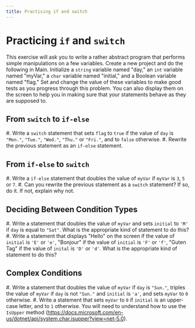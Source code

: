 ```yaml
---
title: Practising if and switch
---
```


# Practicing `if` and `switch`

This exercise will ask you to write a rather abstract program that performs simple manipulations on a few variables. Create a new project and do the following in Main. Initialize a `string` variable named "day," an `int` variable named "myVar," a `char` variable named "initial," and a Boolean variable named "flag."
Set and change the value of these variables to make good tests as you progress through this problem.
You can also display them on the screen to help you in making sure that your statements behave as they are supposed to.

## From `switch` to `if-else`

#. Write a `switch` statement that sets `flag` to `true` if the value of `day` is `"Mon."`, `"Tue."`, `"Wed."`, `"Thu."` or `"Fri."`, and to `false` otherwise. 
#. Rewrite the previous statement as an `if-else` statement.

## From `if-else` to `switch`

#. Write a `if-else` statement that doubles the value of `myVar` if `myVar` is `3`, `5` or `7`.
#. Can you rewrite the previous statement as a `switch` statement? If so, do it. If not, explain why not.

## Deciding Between Condition Types

#. Write a statement that doubles the value of `myVar` and sets `initial` to `'M'` if `day` is equal to `"Sat"`.
What is the appropriate kind of statement to do this?
#. Write a statement that displays "Hello" on the screen if the value of `initial` is `'E'` or `'e'`, "Bonjour" if the value of `initial` is `'F'` or `'f'`, "Guten Tag" if the value of `inital` is `'D'` or `'d'`.
What is the appropriate kind of statement to do this?

## Complex Conditions

#. Write a statement that doubles the value of `myVar` if `day` is `"Sun."`, triples the value of `myVar` if `day` is not `"Sun."` and `initial` is `'a'`, and sets `myVar` to `0` otherwise.
#. Write a statement that sets `myVar` to `0` if `initial` is an upper-case letter, and to `1` otherwise. You will need to understand how to use the `IsUpper` method (<https://docs.microsoft.com/en-us/dotnet/api/system.char.isupper?view=net-5.0>).


